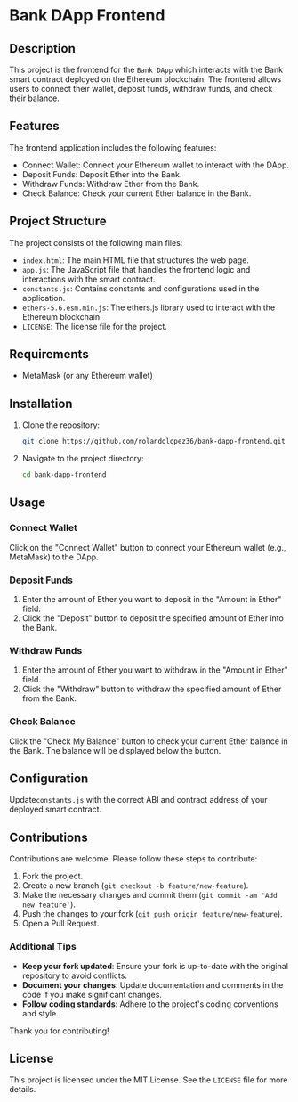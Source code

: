 # Bank DApp Frontend

## Description

This project is the frontend for the `Bank DApp` which interacts with the Bank smart contract deployed on the Ethereum blockchain. The frontend allows users to connect their wallet, deposit funds, withdraw funds, and check their balance.

## Features

The frontend application includes the following features:

- Connect Wallet: Connect your Ethereum wallet to interact with the DApp.
- Deposit Funds: Deposit Ether into the Bank.
- Withdraw Funds: Withdraw Ether from the Bank.
- Check Balance: Check your current Ether balance in the Bank.

## Project Structure

The project consists of the following main files:

- `index.html`: The main HTML file that structures the web page.
- `app.js`: The JavaScript file that handles the frontend logic and interactions with the smart contract.
- `constants.js`: Contains constants and configurations used in the application.
- `ethers-5.6.esm.min.js`: The ethers.js library used to interact with the Ethereum blockchain.
- `LICENSE`: The license file for the project.

## Requirements

- MetaMask (or any Ethereum wallet)

## Installation

1. Clone the repository:

   ```bash
   git clone https://github.com/rolandolopez36/bank-dapp-frontend.git
   ```

2. Navigate to the project directory:

   ```bash
   cd bank-dapp-frontend
   ```

## Usage

### Connect Wallet

Click on the "Connect Wallet" button to connect your Ethereum wallet (e.g., MetaMask) to the DApp.

### Deposit Funds

1. Enter the amount of Ether you want to deposit in the "Amount in Ether" field.
2. Click the "Deposit" button to deposit the specified amount of Ether into the Bank.

### Withdraw Funds

1. Enter the amount of Ether you want to withdraw in the "Amount in Ether" field.
2. Click the "Withdraw" button to withdraw the specified amount of Ether from the Bank.

### Check Balance

Click the "Check My Balance" button to check your current Ether balance in the Bank. The balance will be displayed below the button.

## Configuration

Update`constants.js` with the correct ABI and contract address of your deployed smart contract.

## Contributions

Contributions are welcome. Please follow these steps to contribute:

1. Fork the project.
2. Create a new branch (`git checkout -b feature/new-feature`).
3. Make the necessary changes and commit them (`git commit -am 'Add new feature'`).
4. Push the changes to your fork (`git push origin feature/new-feature`).
5. Open a Pull Request.

### Additional Tips

- **Keep your fork updated**: Ensure your fork is up-to-date with the original repository to avoid conflicts.
- **Document your changes**: Update documentation and comments in the code if you make significant changes.
- **Follow coding standards**: Adhere to the project's coding conventions and style.

Thank you for contributing!

## License

This project is licensed under the MIT License. See the `LICENSE` file for more details.
